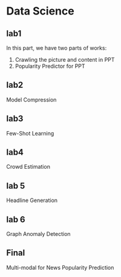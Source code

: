 # Data Science
## lab1
In this part, we have two parts of works:
1. Crawling the picture and content in PPT
2. Popularity Predictor for PPT

## lab2

Model Compression

## lab3 

Few-Shot Learning

## lab4

Crowd Estimation

## lab 5

Headline Generation

## lab 6

Graph Anomaly Detection

## Final

Multi-modal for News Popularity Prediction